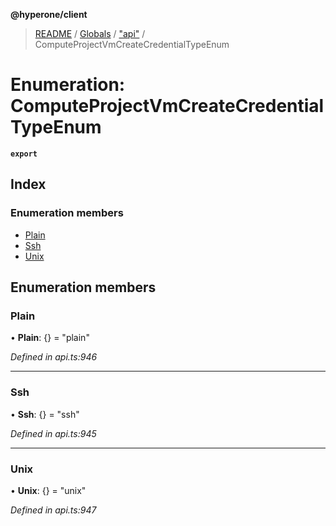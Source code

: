 **@hyperone/client**

> [README](../README.md) / [Globals](../globals.md) / ["api"](../modules/_api_.md) / ComputeProjectVmCreateCredentialTypeEnum

# Enumeration: ComputeProjectVmCreateCredentialTypeEnum

**`export`** 

## Index

### Enumeration members

* [Plain](_api_.computeprojectvmcreatecredentialtypeenum.md#plain)
* [Ssh](_api_.computeprojectvmcreatecredentialtypeenum.md#ssh)
* [Unix](_api_.computeprojectvmcreatecredentialtypeenum.md#unix)

## Enumeration members

### Plain

•  **Plain**: {} = "plain"

*Defined in api.ts:946*

___

### Ssh

•  **Ssh**: {} = "ssh"

*Defined in api.ts:945*

___

### Unix

•  **Unix**: {} = "unix"

*Defined in api.ts:947*
